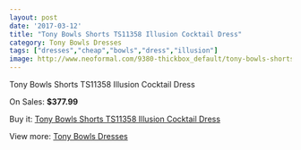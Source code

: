 ```yaml
---
layout: post
date: '2017-03-12'
title: "Tony Bowls Shorts TS11358 Illusion Cocktail Dress"
category: Tony Bowls Dresses
tags: ["dresses","cheap","bowls","dress","illusion"]
image: http://www.neoformal.com/9380-thickbox_default/tony-bowls-shorts-ts11358-illusion-cocktail-dress.jpg
---
```

Tony Bowls Shorts TS11358 Illusion Cocktail Dress

On Sales: **$377.99**
<a href="https://www.neoformal.com/en/tony-bowls-dresses/3246-tony-bowls-shorts-ts11358-illusion-cocktail-dress.html"><amp-img layout="responsive" width="600" height="600" src="//www.neoformal.com/9380-thickbox_default/tony-bowls-shorts-ts11358-illusion-cocktail-dress.jpg" alt="Tony Bowls Shorts TS11358 Illusion Cocktail Dress 0" /></a>
<a href="https://www.neoformal.com/en/tony-bowls-dresses/3246-tony-bowls-shorts-ts11358-illusion-cocktail-dress.html"><amp-img layout="responsive" width="600" height="600" src="//www.neoformal.com/9381-thickbox_default/tony-bowls-shorts-ts11358-illusion-cocktail-dress.jpg" alt="Tony Bowls Shorts TS11358 Illusion Cocktail Dress 1" /></a>

Buy it: [Tony Bowls Shorts TS11358 Illusion Cocktail Dress](https://www.neoformal.com/en/tony-bowls-dresses/3246-tony-bowls-shorts-ts11358-illusion-cocktail-dress.html "Tony Bowls Shorts TS11358 Illusion Cocktail Dress")

View more: [Tony Bowls Dresses](https://www.neoformal.com/en/33-tony-bowls-dresses "Tony Bowls Dresses")